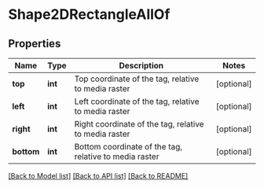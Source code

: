 # Shape2DRectangleAllOf

## Properties
Name | Type | Description | Notes
------------ | ------------- | ------------- | -------------
**top** | **int** | Top coordinate of the tag, relative to media raster | [optional] 
**left** | **int** | Left coordinate of the tag, relative to media raster | [optional] 
**right** | **int** | Right coordinate of the tag, relative to media raster | [optional] 
**bottom** | **int** | Bottom coordinate of the tag, relative to media raster | [optional] 

[[Back to Model list]](../README.md#documentation-for-models) [[Back to API list]](../README.md#documentation-for-api-endpoints) [[Back to README]](../README.md)


